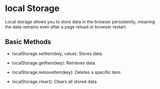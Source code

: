 # local Storage 

Local storage allows you to store data in the browser persistently, meaning the data remains even after a page reload or browser restart.

## Basic Methods

- localStorage.setItem(key, value): Stores data.

- localStorage.getItem(key): Retrieves data.

- localStorage.removeItem(key): Deletes a specific item.

- localStorage.clear(): Clears all stored data.

